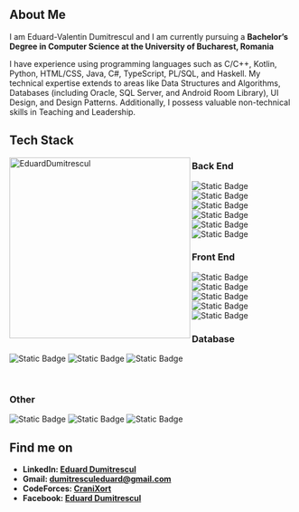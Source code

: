 ## About Me
I am Eduard-Valentin Dumitrescul and I am currently pursuing a **Bachelor’s Degree in Computer Science at the University of Bucharest, Romania**
 
I have experience using programming languages such as C/C++, Kotlin, Python, HTML/CSS, Java, C#, TypeScript, PL/SQL, and Haskell. My technical expertise extends to areas like Data Structures and Algorithms, Databases (including Oracle, SQL Server, and Android Room Library), UI Design, and Design Patterns. Additionally, I possess valuable non-technical skills in Teaching and Leadership.

## Tech Stack

<img align="left" height="320em" style="padding: 1em 1em rem 0em;" src="https://github-readme-stats.vercel.app/api/top-langs/?username=EduardDumitrescul&langs_count=8&theme=dracula" alt=EduardDumitrescul />


### Back End
![Static Badge](https://img.shields.io/badge/C%2B%2B-%2300599C?style=for-the-badge&logo=cplusplus&logoColor=white)
![Static Badge](https://img.shields.io/badge/Kotlin-%237F52FF?style=for-the-badge&logo=kotlin&logoColor=white)
![Static Badge](https://img.shields.io/badge/Java-orange?style=for-the-badge&logo=java&logoColor=white)
![Static Badge](https://img.shields.io/badge/Python-%233776AB?style=for-the-badge&logo=python&logoColor=white)
![Static Badge](https://img.shields.io/badge/C%23-%23512BD4?style=for-the-badge&&logo=sharp&logoColor=white)
![Static Badge](https://img.shields.io/badge/Haskell-%235D4F85?style=for-the-badge&logo=haskell&logoColor=white)



### Front End
![Static Badge](https://img.shields.io/badge/Html-%23E34F26?style=for-the-badge&logo=html5&logoColor=white)
![Static Badge](https://img.shields.io/badge/JavaScript-%23979F9E?style=for-the-badge&logo=javascript&logoColor=white)
![Static Badge](https://img.shields.io/badge/TypeScript-%233178C6?style=for-the-badge&logo=typescript&logoColor=white)
![Static Badge](https://img.shields.io/badge/Angular-%230F0F11?style=for-the-badge&logo=angular&logoColor=white)
![Static Badge](https://img.shields.io/badge/CSS-%231572B6?style=for-the-badge&logo=css3&logoColor=white)

### Database
![Static Badge](https://img.shields.io/badge/oracle-%23F80000?style=for-the-badge&logo=oracle&logoColor=white)
![Static Badge](https://img.shields.io/badge/mysql-%234479A1?style=for-the-badge&logo=mysql&logoColor=white)
![Static Badge](https://img.shields.io/badge/SQL%20Server-%23CC2927?style=for-the-badge&logo=microsoftsqlserver&logoColor=white)


</br>

### Other
![Static Badge](https://img.shields.io/badge/figma-%23F24E1E?style=for-the-badge&logo=figma&logoColor=white)
![Static Badge](https://img.shields.io/badge/git-%23F05032?style=for-the-badge&logo=git&logoColor=white)
![Static Badge](https://img.shields.io/badge/docker-%232496ED?style=for-the-badge&logo=docker&logoColor=white&link=dumitresculeduard%40gmail.com)






## Find me on
 - **LinkedIn: [Eduard Dumitrescul]()**
- **Gmail: <a href="mailto:dumitresculeduard@gmail.com">dumitresculeduard@gmail.com</a>**
- **CodeForces: [CraniXort](https://codeforces.com/profile/CraniXort)**
- **Facebook: [Eduard Dumitrescul](https://www.facebook.com/DumitresculEduard)**
